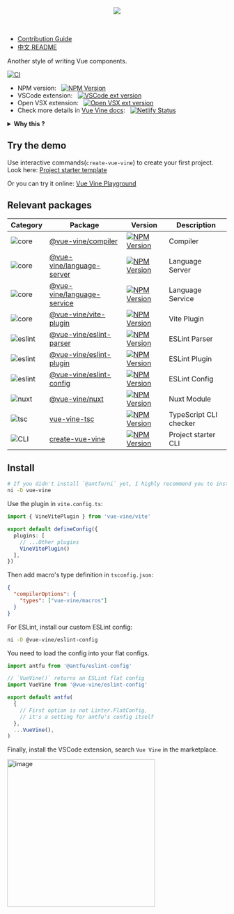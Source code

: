 <div align="center">
  <img src="https://cdn.jsdelivr.net/gh/vue-vine/assets/vue-vine-info-banner.png">
</div>
<br>
<br>

- [Contribution Guide](./CONTRIBUTING.md)
- [中文 README](./README-CN.md)

Another style of writing Vue components.

[![CI](https://github.com/vue-vine/vue-vine/actions/workflows/ci.yml/badge.svg)](https://github.com/vue-vine/vue-vine/actions/workflows/ci.yml)

- NPM version: &nbsp; [![NPM Version](https://img.shields.io/npm/v/vue-vine)](https://www.npmjs.com/package/vue-vine)
- VSCode extension: &nbsp; [![VSCode ext version](https://img.shields.io/visual-studio-marketplace/v/shenqingchuan.vue-vine-extension)](https://marketplace.visualstudio.com/items?itemName=shenqingchuan.vue-vine-extension)
- Open VSX extension: &nbsp; [![Open VSX ext version](https://img.shields.io/open-vsx/v/shenqingchuan/vue-vine-extension)](https://open-vsx.org/extension/shenqingchuan/vue-vine-extension)
- Check more details in [Vue Vine docs](https://vue-vine.dev): &nbsp; [![Netlify Status](https://api.netlify.com/api/v1/badges/ff99c4c5-2766-4716-81db-599ce4346647/deploy-status)](https://app.netlify.com/sites/vue-vine/deploys)

<details>
  <summary>
    <b>Why this ?</b>
  </summary>
  <br>

  There are many discussions in community that hopes for a solution that supports writing multiple Vue components in a single file. That's why `Vue Vine` was born.

  `Vue Vine` was designed to provide more flexibility of managing Vue components. It is a parallel style to SFC.

  Take a quick view:

  ![Quick view](./packages/docs/src/public/highlight-demo.png)

</details>

## Try the demo

Use interactive commands(`create-vue-vine`) to create your first project. Look here: [Project starter template](https://vue-vine.dev/introduction/quick-start.html#create-project-with-cli)

Or you can try it online: [Vue Vine Playground](https://stackblitz.com/~/github.com/vue-vine/stackblitz-playground)

## Relevant packages

| Category | Package | Version | Description |
| --- | --- | --- | --- |
| ![core](https://img.shields.io/badge/vue_vine-core-blue) | [@vue-vine/compiler](./packages/compiler) | [![NPM Version](https://img.shields.io/npm/v/@vue-vine/compiler)](https://www.npmjs.com/package/@vue-vine/compiler) | Compiler |
| ![core](https://img.shields.io/badge/vue_vine-core-blue) | [@vue-vine/language-server](./packages/language-server) | [![NPM Version](https://img.shields.io/npm/v/@vue-vine/language-server)](https://www.npmjs.com/package/@vue-vine/language-server) | Language Server |
| ![core](https://img.shields.io/badge/vue_vine-core-blue) | [@vue-vine/language-service](./packages/language-service) | [![NPM Version](https://img.shields.io/npm/v/@vue-vine/language-service)](https://www.npmjs.com/package/@vue-vine/language-service) | Language Service |
| ![core](https://img.shields.io/badge/vue_vine-core-blue) | [@vue-vine/vite-plugin](./packages/vite-plugin) | [![NPM Version](https://img.shields.io/npm/v/@vue-vine/vite-plugin)](https://www.npmjs.com/package/@vue-vine/vite-plugin) | Vite Plugin |
| ![eslint](https://img.shields.io/badge/vue_vine-eslint-gold) | [@vue-vine/eslint-parser](./packages/eslint-parser) | [![NPM Version](https://img.shields.io/npm/v/@vue-vine/eslint-parser)](https://www.npmjs.com/package/@vue-vine/eslint-parser) | ESLint Parser |
| ![eslint](https://img.shields.io/badge/vue_vine-eslint-gold) | [@vue-vine/eslint-plugin](./packages/eslint-plugin) | [![NPM Version](https://img.shields.io/npm/v/@vue-vine/eslint-plugin)](https://www.npmjs.com/package/@vue-vine/eslint-plugin) | ESLint Plugin |
| ![eslint](https://img.shields.io/badge/vue_vine-eslint-gold) | [@vue-vine/eslint-config](./packages/eslint-config) | [![NPM Version](https://img.shields.io/npm/v/@vue-vine/eslint-config)](https://www.npmjs.com/package/@vue-vine/eslint-config) | ESLint Config |
| ![nuxt](https://img.shields.io/badge/vue_vine-nuxt-green) | [@vue-vine/nuxt](./packages/nuxt-module) | [![NPM Version](https://img.shields.io/npm/v/@vue-vine/nuxt)](https://www.npmjs.com/package/@vue-vine/nuxt) | Nuxt Module |
| ![tsc](https://img.shields.io/badge/vue_vine-tsc-violet) | [vue-vine-tsc](./packages/tsc) | [![NPM Version](https://img.shields.io/npm/v/vue-vine-tsc)](https://www.npmjs.com/package/vue-vine-tsc) | TypeScript CLI checker |
| ![CLI](https://img.shields.io/badge/vue_vine-cli-cyan) | [create-vue-vine](./packages/create-vue-vine) | [![NPM Version](https://img.shields.io/npm/v/create-vue-vine)](https://www.npmjs.com/package/create-vue-vine) | Project starter CLI |

## Install

```bash
# If you didn't install `@antfu/ni` yet, I highly recommend you to install it.
ni -D vue-vine
```

Use the plugin in `vite.config.ts`:

```ts
import { VineVitePlugin } from 'vue-vine/vite'

export default defineConfig({
  plugins: [
    // ...Other plugins
    VineVitePlugin()
  ],
})
```

Then add macro's type definition in `tsconfig.json`:

```json
{
  "compilerOptions": {
    "types": ["vue-vine/macros"]
  }
}
```

For ESLint, install our custom ESLint config:

```bash
ni -D @vue-vine/eslint-config
```

You need to load the config into your flat configs.

```js
import antfu from '@antfu/eslint-config'

// `VueVine()` returns an ESLint flat config
import VueVine from '@vue-vine/eslint-config'

export default antfu(
  {
    // First option is not Linter.FlatConfig,
    // it's a setting for antfu's config itself
  },
  ...VueVine(),
)
```

Finally, install the VSCode extension, search `Vue Vine` in the marketplace.

<img width="339" alt="image" src="https://github.com/vue-vine/vue-vine/assets/46062972/d86867d3-5a63-4541-b318-f5543f90cf0e">
